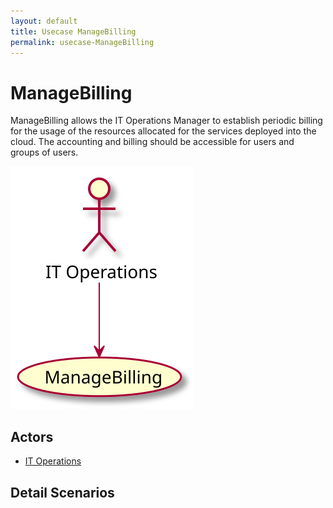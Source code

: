 ```yaml
---
layout: default
title: Usecase ManageBilling
permalink: usecase-ManageBilling
---
```


# ManageBilling

ManageBilling allows the IT Operations Manager to establish periodic billing for the usage of the resources allocated for the services deployed into the cloud. The accounting and billing should be accessible for users and groups of users.

![Activities Diagram](./activities.svg)

## Actors

* [IT Operations](actor-itops)


## Detail Scenarios


  

